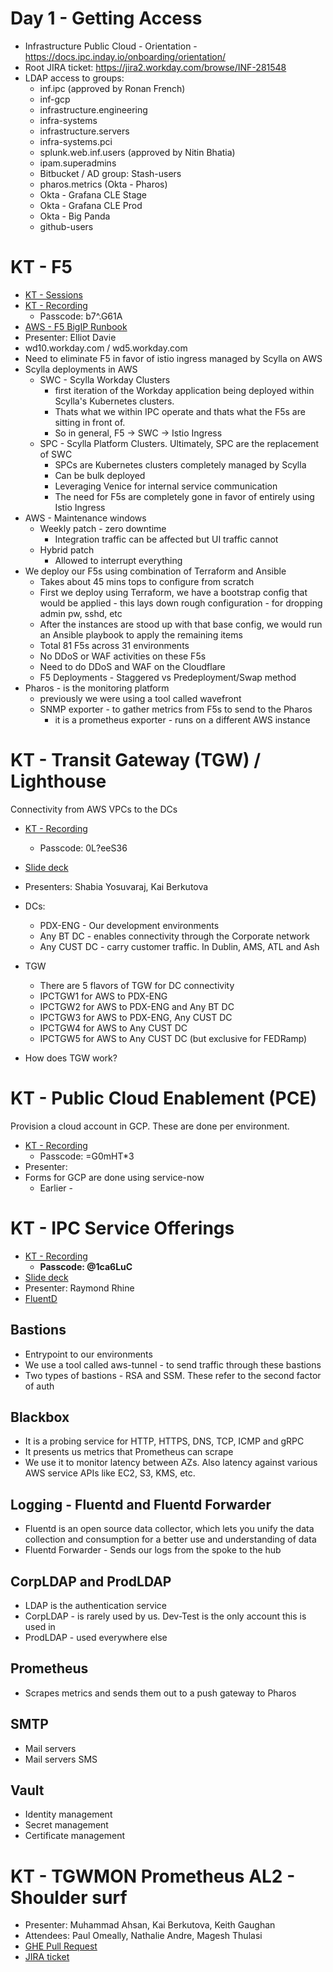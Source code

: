# Day 1 - Getting Access
* Infrastructure Public Cloud - Orientation - https://docs.ipc.inday.io/onboarding/orientation/
* Root JIRA ticket: https://jira2.workday.com/browse/INF-281548
* LDAP access to groups:
	* inf.ipc (approved by Ronan French)
	* inf-gcp
	* infrastructure.engineering
	* infra-systems
	* infrastructure.servers
	* infra-systems.pci
	* splunk.web.inf.users (approved by Nitin Bhatia)
	* ipam.superadmins
	* Bitbucket / AD group: Stash-users
	* pharos.metrics (Okta - Pharos)
	* Okta - Grafana CLE Stage
	* Okta - Grafana CLE Prod
	* Okta - Big Panda
	* github-users
# KT - F5
* [KT - Sessions](https://docs.google.com/document/d/1SO-sTpR4rTKM1hRQGoYQK8myZEeNF6A6QCs2-0wGg3Q/edit)
* [KT - Recording](https://workday.zoom.us/rec/play/V8KeZtpH3sMMBCcqdGJDJUMfVE4eBbviVT9P6meudqDYDkuleRjO5J7KXnbEaki5k8b0HhwLVNsp97EP.epos6surtHLTqkfD?canPlayFromShare=true&from=share_recording_detail&continueMode=true&componentName=rec-play&originRequestUrl=https%3A%2F%2Fworkday.zoom.us%2Frec%2Fshare%2FhGhCuR2H80GlaJRrU34PFI8vi76N9AU73nxhN3nRH79_l6qTe2WwjUYjqQDIIkwJ.flGGbayQ5JqBU_Uk)
	* Passcode: b7^.G61A
* [AWS - F5 BigIP Runbook](https://confluence.workday.com/display/INFRA/AWS+F5+Bigip++-+Runbook)
* Presenter: Elliot Davie
* wd10.workday.com / wd5.workday.com
* Need to eliminate F5 in favor of istio ingress managed by Scylla on AWS
* Scylla deployments in AWS
	* SWC - Scylla Workday Clusters
		* first iteration of the Workday application being deployed within Scylla's Kubernetes clusters.
		* Thats what we within IPC operate and thats what the F5s are sitting in front of.
		* So in general, F5 -> SWC -> Istio Ingress 
	* SPC - Scylla Platform Clusters. Ultimately, SPC are the replacement of SWC
		* SPCs are Kubernetes clusters completely managed by Scylla
		* Can be bulk deployed
		* Leveraging Venice for internal service communication
		* The need for F5s are completely gone in favor of entirely using Istio Ingress
* AWS - Maintenance windows
	* Weekly patch - zero downtime
		* Integration traffic can be affected but UI traffic cannot
	* Hybrid patch
		* Allowed to interrupt everything
* We deploy our F5s using combination of Terraform and Ansible
	* Takes about 45 mins tops to configure from scratch
	* First we deploy using Terraform, we have a bootstrap config that would be applied - this lays down rough configuration - for dropping admin pw, sshd, etc
	* After the instances are stood up with that base config, we would run an Ansible playbook to apply the remaining items
	* Total 81 F5s across 31 environments
	* No DDoS or WAF activities on these F5s
	* Need to do DDoS and WAF on the Cloudflare
	* F5 Deployments - Staggered vs Predeployment/Swap method
* Pharos - is the monitoring platform
	* previously we were using a tool called wavefront
	* SNMP exporter - to gather metrics from F5s to send to the Pharos
		* it is a prometheus exporter - runs on a different AWS instance
# KT - Transit Gateway (TGW) / Lighthouse
Connectivity from AWS VPCs to the DCs
* [KT - Recording](https://workday.zoom.us/rec/share/R2wAMe1FuiJaGWAuqlc2Qce1gWE4VPenPSDmuSregpIHgdYibtMi4QxqYM-GuozF.2lQrQcbCcdRYgSZI)
	* Passcode: 0L?eeS36
* [Slide deck](https://docs.google.com/presentation/d/1l32UlPGlwohSSFD5UKK4fP81orV8Rumkf6VRO_RiD3c/edit#slide=id.g214e45718d0_0_5)
* Presenters: Shabia Yosuvaraj, Kai Berkutova

* DCs:
	* PDX-ENG - Our development environments
	* Any BT DC - enables connectivity through the Corporate network
	* Any CUST DC - carry customer traffic. In Dublin, AMS, ATL and Ash

* TGW
	* There are 5 flavors of TGW for DC connectivity
	* IPCTGW1 for AWS to PDX-ENG
	* IPCTGW2 for AWS to PDX-ENG and Any BT DC
	* IPCTGW3 for AWS to PDX-ENG, Any CUST DC
	* IPCTGW4 for AWS to Any CUST DC
	* IPCTGW5 for AWS to Any CUST DC (but exclusive for FEDRamp)

* How does TGW work?
# KT - Public Cloud Enablement (PCE)
Provision a cloud account in GCP. These are done per environment.

* [KT - Recording](https://urldefense.com/v3/__https://workday.zoom.us/rec/share/vR83Wcy5YoSBiDUxhv2djbcrbGeef95egfx--s6IMkkplkMby5Eir_w2Xf94WxPF.eSCWKAiH24o2uB08__;!!Iz9xO38YGHZK!5eq7waUbOjFjnjTQ0r03fg9jXVGpTnm8LRNSl-nuTmcshP8vX7PAdON3HQBDsoPtSxrhUJ6BOiQJWAKf3ihV$)
	* Passcode: =G0mHT*3
* Presenter: 
* Forms for GCP are done using service-now
	* Earlier - 
# KT - IPC Service Offerings

* [KT - Recording](https://urldefense.com/v3/__https://workday.zoom.us/rec/share/60FEmSJ-pMiezW-v3SiUQD8QVzRyg4kynYVj7s3Jz649FqlXi21ubhJye-yQnjMr.r7ccHrCYlDzZOe4P__;!!Iz9xO38YGHZK!9PYfaYsgMXUm7ZhM95DpaMi5V3oniFSrzkReUXyGRo3Nc0Ua70OJa2sg3VV7cC1ReWgyaUX50VzBqPLinp0Dvw$)
	* **Passcode: @1ca6LuC**
* [Slide deck](https://docs.google.com/presentation/d/1ypyCIb4P_X3p3uUMsdlD1oNs_mb3kxSKMw1RNEx64WI/edit#slide=id.g83a7b7cd0e_7_1542)
* Presenter: Raymond Rhine
* [FluentD](https://confluence.workday.com/display/INFRA/Fluentd+Description)
## Bastions
* Entrypoint to our environments
* We use a tool called aws-tunnel - to send traffic through these bastions
* Two types of bastions - RSA and SSM. These refer to the second factor of auth
## Blackbox
* It is a probing service for HTTP, HTTPS, DNS, TCP, ICMP and gRPC
* It presents us metrics that Prometheus can scrape
* We use it to monitor latency between AZs. Also latency against various AWS service APIs like EC2, S3, KMS, etc.
## Logging - Fluentd and Fluentd Forwarder
* Fluentd is an open source data collector, which lets you unify the data collection and consumption for a better use and understanding of data
* Fluentd Forwarder - Sends our logs from the spoke to the hub
## CorpLDAP and ProdLDAP
* LDAP is the authentication service
* CorpLDAP - is rarely used by us. Dev-Test is the only account this is used in
* ProdLDAP - used everywhere else
## Prometheus
* Scrapes metrics and sends them out to a push gateway to Pharos
## SMTP
* Mail servers
* Mail servers SMS
## Vault
* Identity management
* Secret management
* Certificate management
# KT - TGWMON Prometheus AL2 - Shoulder surf
* Presenter: Muhammad Ahsan, Kai Berkutova, Keith Gaughan
* Attendees: Paul Omeally, Nathalie Andre, Magesh Thulasi
* [GHE Pull Request](https://ghe.megaleo.com/INFServices/terraform-base/pull/14001)
* [JIRA ticket](https://jira2.workday.com/browse/INF-281532)
